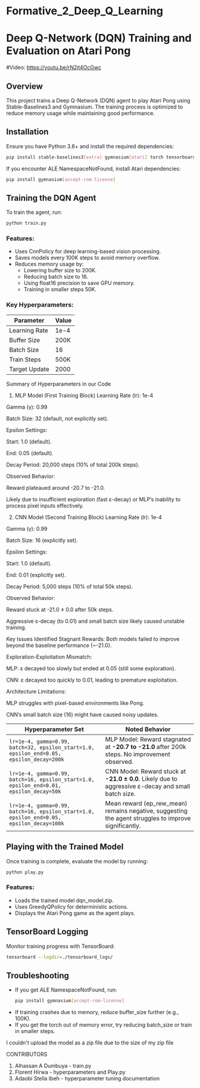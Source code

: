 # Formative_2_Deep_Q_Learning
# Deep Q-Network (DQN) Training and Evaluation on Atari Pong

#Video: https://youtu.be/rN2jt4OcGwc

## Overview
This project trains a Deep Q-Network (DQN) agent to play Atari Pong using Stable-Baselines3 and Gymnasium. The training process is optimized to reduce memory usage while maintaining good performance.

## Installation
Ensure you have Python 3.8+ and install the required dependencies:

```bash
pip install stable-baselines3[extra] gymnasium[atari] torch tensorboard
```

If you encounter ALE NamespaceNotFound, install Atari dependencies:

```bash
pip install gymnasium[accept-rom-license]
```

## Training the DQN Agent
To train the agent, run:

```bash
python train.py
```

### Features:
- Uses CnnPolicy for deep learning-based vision processing.
- Saves models every 100K steps to avoid memory overflow.
- Reduces memory usage by:
  - Lowering buffer size to 200K.
  - Reducing batch size to 16.
  - Using float16 precision to save GPU memory.
  - Training in smaller steps 50K.

### Key Hyperparameters:
| Parameter         | Value |
|------------------|-------|
| Learning Rate    | 1e-4  |
| Buffer Size      | 200K  |
| Batch Size       | 16    |
| Train Steps      | 500K  |
| Target Update    | 2000  |



Summary of Hyperparameters in our Code
1. MLP Model (First Training Block)
Learning Rate (lr): 1e-4

Gamma (γ): 0.99

Batch Size: 32 (default, not explicitly set).

Epsilon Settings:

Start: 1.0 (default).

End: 0.05 (default).

Decay Period: 20,000 steps (10% of total 200k steps).

Observed Behavior:

Reward plateaued around -20.7 to -21.0.

Likely due to insufficient exploration (fast ε-decay) or MLP’s inability to process pixel inputs effectively.

2. CNN Model (Second Training Block)
Learning Rate (lr): 1e-4

Gamma (γ): 0.99

Batch Size: 16 (explicitly set).

Epsilon Settings:

Start: 1.0 (default).

End: 0.01 (explicitly set).

Decay Period: 5,000 steps (10% of total 50k steps).

Observed Behavior:

Reward stuck at -21.0 ± 0.0 after 50k steps.

Aggressive ε-decay (to 0.01) and small batch size likely caused unstable training.

Key Issues Identified
Stagnant Rewards: Both models failed to improve beyond the baseline performance (~-21.0).

Exploration-Exploitation Mismatch:

MLP: ε decayed too slowly but ended at 0.05 (still some exploration).

CNN: ε decayed too quickly to 0.01, leading to premature exploitation.

Architecture Limitations:

MLP struggles with pixel-based environments like Pong.

CNN’s small batch size (16) might have caused noisy updates.

| Hyperparameter Set                                                                 | Noted Behavior                                                                 |
|------------------------------------------------------------------------------------|---------------------------------------------------------------------------------|
| `lr=1e-4, gamma=0.99, batch=32, epsilon_start=1.0, epsilon_end=0.05, epsilon_decay=200k` | MLP Model: Reward stagnated at **-20.7 to -21.0** after 200k steps. No improvement observed. |
| `lr=1e-4, gamma=0.99, batch=16, epsilon_start=1.0, epsilon_end=0.01, epsilon_decay=50k`  | CNN Model: Reward stuck at **-21.0 ± 0.0**. Likely due to aggressive ε-decay and small batch size. |
| `lr=1e-4, gamma=0.99, batch=16, epsilon_start=1.0, epsilon_end=0.05, epsilon_decay=100k` |Mean reward (ep_rew_mean) remains negative, suggesting the agent struggles to improve significantly.|




## Playing with the Trained Model
Once training is complete, evaluate the model by running:

```bash
python play.py
```

### Features:
- Loads the trained model dqn_model.zip.
- Uses GreedyQPolicy for deterministic actions.
- Displays the Atari Pong game as the agent plays.

## TensorBoard Logging
Monitor training progress with TensorBoard:

```bash
tensorboard --logdir=./tensorboard_logs/
```

## Troubleshooting
- If you get ALE NamespaceNotFound, run:
  ```bash
  pip install gymnasium[accept-rom-license]
  ```
- If training crashes due to memory, reduce buffer_size further (e.g., 100K).
- If you get the torch out of memory error, try reducing batch_size or train in smaller steps.

I couldn't upload the model as a zip file due to the size of my zip file 

  CONTRIBUTORS
  1. Alhassan A Dumbuya - train.py
  2. Florent Hirwa - hyperparameters and Play.py
  3. Adaobi Stella Ibeh - hyperparameter tuning documentation
